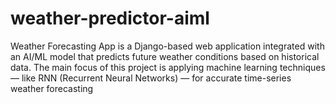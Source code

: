 # weather-predictor-aiml
Weather Forecasting App is a Django-based web application integrated with an AI/ML model that predicts future weather conditions based on historical data. The main focus of this project is applying machine learning techniques — like RNN (Recurrent Neural Networks) — for accurate time-series weather forecasting
